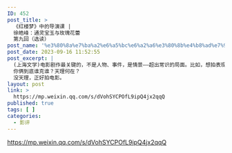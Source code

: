 ```yaml
---
ID: 452
post_title: >
  《红楼梦》中的导演课 |
  徐皓峰：通灵宝玉与玫瑰花蕾
  第九回（选读）
post_name: '%e3%80%8a%e7%ba%a2%e6%a5%bc%e6%a2%a6%e3%80%8b%e4%b8%ad%e7%9a%84%e5%af%bc%e6%bc%94%e8%af%be-%e5%be%90%e7%9a%93%e5%b3%b0%ef%bc%9a%e9%80%9a%e7%81%b5%e5%ae%9d%e7%8e%89%e4%b8%8e%e7%8e%ab%e7%91%b0-6'
post_date: 2023-09-16 11:52:55
post_excerpt: |
  (上海文学)电影剧作最关键的，不是人物、事件，是情景——超出常识的局面。比如，想拍表现广东两大名拳蔡李佛和咏春的电影，了解到武功差异、代表人物个性差异，仍写不成剧本。直到一天，采访到在上世纪六十年代，蔡李佛宣称专克咏春，咏春宣称专克蔡李佛。
  你俩到底谁克谁？天理何在？
  没天理，正好拍电影。
layout: post
link: >
  https://mp.weixin.qq.com/s/dVohSYCPOfL9ipQ4jx2qqQ
published: true
tags: [ ]
categories:
  - 影评
---
```

https://mp.weixin.qq.com/s/dVohSYCPOfL9ipQ4jx2qqQ
